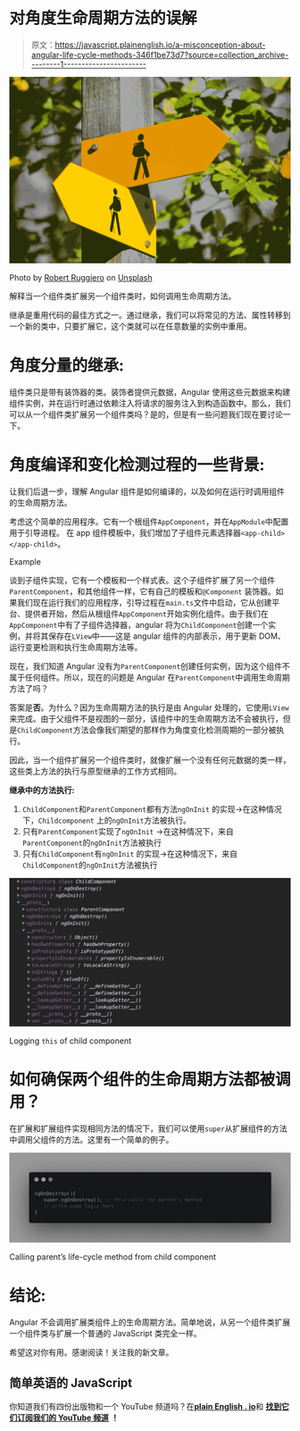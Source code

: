 # 对角度生命周期方法的误解

> 原文：<https://javascript.plainenglish.io/a-misconception-about-angular-life-cycle-methods-346f1be73d7?source=collection_archive---------1----------------------->

![](img/44225991f6ec6d4b10d0e3e24ce462cc.png)

Photo by [Robert Ruggiero](https://unsplash.com/@robert2301?utm_source=unsplash&utm_medium=referral&utm_content=creditCopyText) on [Unsplash](/s/photos/confusion?utm_source=unsplash&utm_medium=referral&utm_content=creditCopyText)

解释当一个组件类扩展另一个组件类时，如何调用生命周期方法。

继承是重用代码的最佳方式之一。通过继承，我们可以将常见的方法、属性转移到一个新的类中，只要扩展它，这个类就可以在任意数量的实例中重用。

# 角度分量的继承:

组件类只是带有装饰器的类。装饰者提供元数据，Angular 使用这些元数据来构建组件实例，并在运行时通过依赖注入将请求的服务注入到构造函数中。那么，我们可以从一个组件类扩展另一个组件类吗？是的，但是有一些问题我们现在要讨论一下。

# 角度编译和变化检测过程的一些背景:

让我们后退一步，理解 Angular 组件是如何编译的，以及如何在运行时调用组件的生命周期方法。

考虑这个简单的应用程序。它有一个根组件`AppComponent`，并在`AppModule`中配置用于引导进程。
在 app 组件模板中，我们增加了子组件元素选择器`<app-child></app-child>`。

Example

谈到子组件实现，它有一个模板和一个样式表。这个子组件扩展了另一个组件`ParentComponent`，和其他组件一样，它有自己的模板和`@Component` 装饰器。如果我们现在运行我们的应用程序，引导过程在`main.ts`文件中启动，它从创建平台、提供者开始，然后从根组件`AppComponent`开始实例化组件。由于我们在`AppComponent`中有了子组件选择器，angular 将为`ChildComponent`创建一个实例，并将其保存在`LView`中——这是 angular 组件的内部表示，用于更新 DOM、运行变更检测和执行生命周期方法等。

现在，我们知道 Angular 没有为`ParentComponent`创建任何实例，因为这个组件不属于任何组件。所以，现在的问题是 Angular 在`ParentComponent`中调用生命周期方法了吗？

答案是**否**。为什么？因为生命周期方法的执行是由 Angular 处理的，它使用`LView`来完成。由于父组件不是视图的一部分，该组件中的生命周期方法不会被执行，但是`ChildComponent`方法会像我们期望的那样作为角度变化检测周期的一部分被执行。

因此，当一个组件扩展另一个组件类时，就像扩展一个没有任何元数据的类一样，这些类上方法的执行与原型继承的工作方式相同。

**继承中的方法执行:**

1.  `ChildComponent`和`ParentComponent`都有方法`ngOnInit`
    的实现→在这种情况下，`Childcomponent` 上的`ngOnInit`方法被执行。
2.  只有`ParentComponent`实现了`ngOnInit` →在这种情况下，来自`ParentComponent`的`ngOnInit`方法被执行
3.  只有`ChildComponent`有`ngOnInit` 的实现→在这种情况下，来自`ChildComponent`的`ngOnInit`方法被执行

![](img/7dfcba9f6c0c9fe615225c3ce8e06e0f.png)

Logging `this` of child component

# 如何确保两个组件的生命周期方法都被调用？

在扩展和扩展组件实现相同方法的情况下，我们可以使用`super`从扩展组件的方法中调用父组件的方法。这里有一个简单的例子。

![](img/c1fa1fc21d98f0ebeea37e7c304d441d.png)

Calling parent’s life-cycle method from child component

# 结论:

Angular 不会调用扩展类组件上的生命周期方法。简单地说，从另一个组件类扩展一个组件类与扩展一个普通的 JavaScript 类完全一样。

希望这对你有用。感谢阅读！关注我的新文章。

## **简单英语的 JavaScript**

你知道我们有四份出版物和一个 YouTube 频道吗？在[**plain English . io**](https://plainenglish.io/)和 [**找到它们订阅我们的 YouTube 频道**](https://www.youtube.com/channel/UCtipWUghju290NWcn8jhyAw) **！**